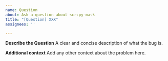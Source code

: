 ```yaml
---
name: Question
about: Ask a question about scrcpy-mask
title: "[Question] XXX"
assignees: ''

---
```


**Describe the Question**
A clear and concise description of what the bug is.

**Additional context**
Add any other context about the problem here.
